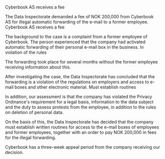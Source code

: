 Cyberbook AS receives a fee

The Data Inspectorate demanded a fee of NOK 200,000 from Cyberbook AS for illegal automatic forwarding of the e-mail to a former employee.
Cyberbook AS receives a fee

The background to the case is a complaint from a former employee of Cyberbook. The person experienced that the company had activated automatic forwarding of their personal e-mail box in the business.
In violation of the rules

The forwarding took place for several months without the former employee receiving information about this.

After investigating the case, the Data Inspectorate has concluded that the forwarding is a violation of the regulations on employers and access to e-mail boxes and other electronic material.
Must establish routines

In addition, our assessment is that the company has violated the Privacy Ordinance's requirement for a legal basis, information to the data subject and the duty to assess protests from the employee, in addition to the rules on deletion of personal data.

On the basis of this, the Data Inspectorate has decided that the company must establish written routines for access to the e-mail boxes of employees and former employees, together with an order to pay NOK 200,000 in fees for the illegal forwarding.

Cyberbook has a three-week appeal period from the company receiving our decision.
